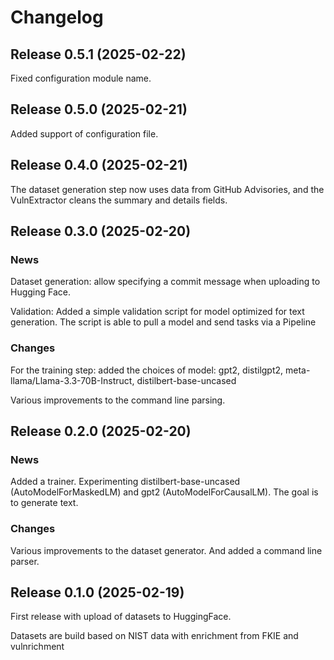 # Changelog

## Release 0.5.1 (2025-02-22)

Fixed configuration module name.


## Release 0.5.0 (2025-02-21)

Added support of configuration file.


## Release 0.4.0 (2025-02-21)

The dataset generation step now uses data from GitHub Advisories,
and the VulnExtractor cleans the summary and details fields.


## Release 0.3.0 (2025-02-20)

### News

Dataset generation: allow specifying a commit message when uploading to Hugging Face.

Validation: Added a simple validation script for model optimized for text generation. The script is
able to pull a model and send tasks via a Pipeline

### Changes

For the training step: added the choices of model: gpt2, distilgpt2,
meta-llama/Llama-3.3-70B-Instruct, distilbert-base-uncased

Various improvements to the command line parsing.


## Release 0.2.0 (2025-02-20)

### News

Added a trainer.
Experimenting distilbert-base-uncased (AutoModelForMaskedLM) and gpt2 (AutoModelForCausalLM).
The goal is to generate text.

### Changes

Various improvements to the dataset generator. And added a command line parser.


## Release 0.1.0 (2025-02-19)

First release with upload of datasets to HuggingFace.

Datasets are build based on NIST data with enrichment from FKIE and vulnrichment